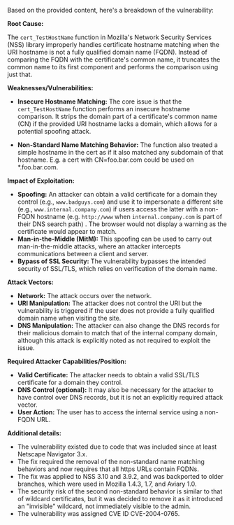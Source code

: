 Based on the provided content, here's a breakdown of the vulnerability:

**Root Cause:**

The `cert_TestHostName` function in Mozilla's Network Security Services (NSS) library improperly handles certificate hostname matching when the URI hostname is not a fully qualified domain name (FQDN). Instead of comparing the FQDN with the certificate's common name, it truncates the common name to its first component and performs the comparison using just that.

**Weaknesses/Vulnerabilities:**

*   **Insecure Hostname Matching:** The core issue is that the `cert_TestHostName` function performs an insecure hostname comparison. It strips the domain part of a certificate's common name (CN) if the provided URI hostname lacks a domain, which allows for a potential spoofing attack.

*   **Non-Standard Name Matching Behavior:** The function also treated a simple hostname in the cert as if it also matched any subdomain of that hostname. E.g. a cert with CN=foo.bar.com could be used on \*.foo.bar.com.

**Impact of Exploitation:**

*   **Spoofing:** An attacker can obtain a valid certificate for a domain they control (e.g., `www.badguys.com`) and use it to impersonate a different site (e.g., `www.internal.company.com`) if users access the latter with a non-FQDN hostname (e.g. `http://www` when `internal.company.com` is part of their DNS search path) . The browser would not display a warning as the certificate would appear to match.
*   **Man-in-the-Middle (MitM):** This spoofing can be used to carry out man-in-the-middle attacks, where an attacker intercepts communications between a client and server.
*   **Bypass of SSL Security:** The vulnerability bypasses the intended security of SSL/TLS, which relies on verification of the domain name.

**Attack Vectors:**

*   **Network:** The attack occurs over the network.
*   **URI Manipulation:** The attacker does not control the URI but the vulnerability is triggered if the user does not provide a fully qualified domain name when visiting the site.
*   **DNS Manipulation:** The attacker can also change the DNS records for their malicious domain to match that of the internal company domain, although this attack is explicitly noted as not required to exploit the issue.

**Required Attacker Capabilities/Position:**

*   **Valid Certificate:** The attacker needs to obtain a valid SSL/TLS certificate for a domain they control.
*   **DNS Control (optional):** It may also be necessary for the attacker to have control over DNS records, but it is not an explicitly required attack vector.
*   **User Action:** The user has to access the internal service using a non-FQDN URL.

**Additional details:**

*   The vulnerability existed due to code that was included since at least Netscape Navigator 3.x.
*   The fix required the removal of the non-standard name matching behaviors and now requires that all https URLs contain FQDNs.
*   The fix was applied to NSS 3.10 and 3.9.2, and was backported to older branches, which were used in Mozilla 1.4.3, 1.7, and Aviary 1.0.
*   The security risk of the second non-standard behavior is similar to that of wildcard certificates, but it was decided to remove it as it introduced an "invisible" wildcard, not immediately visible to the admin.
*   The vulnerability was assigned CVE ID CVE-2004-0765.